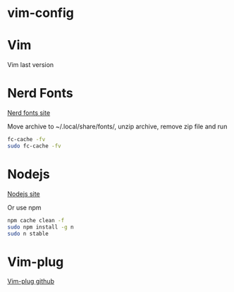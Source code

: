 # vim-config

<h1>Vim</h1>
<p>Vim last version</p>

<h1>Nerd Fonts</h1>

[Nerd fonts site](https://www.nerdfonts.com/)

<p>Move archive to ~/.local/share/fonts/, unzip archive, remove zip file and run</p>

```bash
fc-cache -fv
sudo fc-cache -fv
```

<h1>Nodejs</h1>

[Nodejs site](https://nodejs.org/en)

<p>Or use npm</p>

```bash
npm cache clean -f
sudo npm install -g n
sudo n stable
```

<h1>Vim-plug</h1>

[Vim-plug github](https://github.com/junegunn/vim-plug)

